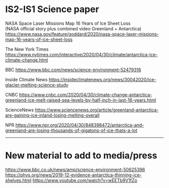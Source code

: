 # IS2-IS1 Science paper

NASA Space Laser Missions Map 16 Years of Ice Sheet Loss  
(NASA official story plus combined video Greenland + Antarctica)  
https://www.nasa.gov/feature/goddard/2020/nasa-space-laser-missions-map-16-years-of-ice-sheet-loss  

The New York Times
https://www.nytimes.com/interactive/2020/04/30/climate/antarctica-ice-climate-change.html

BBC
https://www.bbc.com/news/science-environment-52479316

Inside Climate News
https://insideclimatenews.org/news/30042020/ice-glacier-melting-science-study

CNBC
https://www.cnbc.com/2020/04/30/climate-change-antarctica-greenland-ice-melt-raised-sea-levels-by-half-inch-in-last-16-years.html

ScienceNews
https://www.sciencenews.org/article/greenland-antarctica-are-gaining-ice-inland-losing-melting-overall

NPR
https://www.npr.org/2020/04/30/848398472/antarctica-and-greenland-are-losing-thousands-of-gigatons-of-ice-thats-a-lot

---

# New material to add to media/press

https://www.bbc.co.uk/news/amp/science-environment-50625396
https://phys.org/news/2019-12-evidence-antarctica-thinning-ice-shelves.html
https://www.youtube.com/watch?v=wEETb9V1fZo

